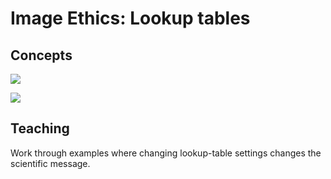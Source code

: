 # Image Ethics: Lookup tables

## Concepts

<img src='https://g.gravizo.com/svg?
 digraph G {
    lookup_table_settings -> image_appearance [label="  change"];
    image_appearance -> scientific_message [label="  changes"];
  }
'/>

<img src='https://g.gravizo.com/svg?
 digraph G {
    responsible_scientist -> lookup_table_settings [label="  configures thoughtfully"];
  }
'/>

## Teaching

Work through examples where changing lookup-table settings changes the scientific message.

